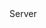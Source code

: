 <function name="GetConnectTime" parent="CNetChan" type="classfunc">
	<description>
		<added version="0.7"></added>
	</description>
	<realm>Server</realm>
	<rets>
		<ret name="connectTime" type="number"></ret>
	</rets>
</function>